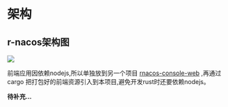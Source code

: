 # 架构


## r-nacos架构图

![](https://github.com/heqingpan/rnacos/raw/master/doc/assets/imgs/rnacos_L2_0.1.4.svg)

前端应用因依赖nodejs,所以单独放到另一个项目 [rnacos-console-web](https://github.com/heqingpan/rnacos-console-web) ,再通过cargo 把打包好的前端资源引入到本项目,避免开发rust时还要依赖nodejs。



**待补充...**